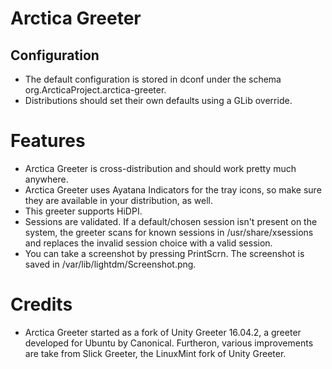 # Arctica Greeter

## Configuration

- The default configuration is stored in dconf under the schema org.ArcticaProject.arctica-greeter.
- Distributions should set their own defaults using a GLib override.

# Features

- Arctica Greeter is cross-distribution and should work pretty much anywhere.
- Arctica Greeter uses Ayatana Indicators for the tray icons, so make sure they are available in your distribution, as well.
- This greeter supports HiDPI.
- Sessions are validated. If a default/chosen session isn't present on the system, the greeter scans for known sessions in /usr/share/xsessions and replaces the invalid session choice with a valid session.
- You can take a screenshot by pressing PrintScrn. The screenshot is saved in /var/lib/lightdm/Screenshot.png.

# Credits

- Arctica Greeter started as a fork of Unity Greeter 16.04.2, a greeter developed for Ubuntu by Canonical. Furtheron, various improvements are take from Slick Greeter, the LinuxMint fork of Unity Greeter.
